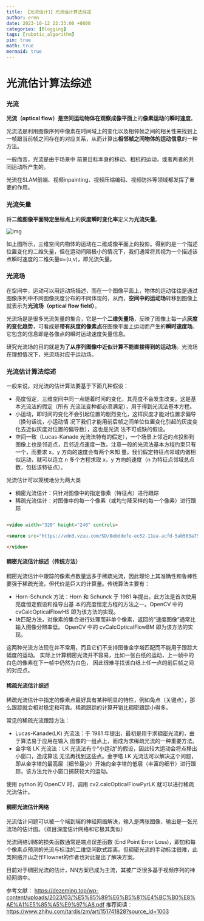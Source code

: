 ```yaml
---
title: 【光流估计1】光流估计算法综述
author: eren
date: 2023-10-12 22:33:00 +0800
categories: [Blogging]
tags: [robotic_algorithm]
pin: true
math: true
mermaid: true
---
```


# 光流估计算法综述

### 光流
  **光流（optical flow）是空间运动物体在观察成像平面**上的**像素运动**的**瞬时速度**。

 光流法是利用图像序列中像素在时间域上的变化以及相邻帧之间的相关性来找到上一帧跟当前帧之间存在的对应关系，从而计算出**相邻帧之间物体的运动信息**的一种方法。

一般而言，光流是由于场景中 前景目标本身的移动、相机的运动，或者两者的共同运动所产生的。

光流在SLAM前端、视频inpainting、视频压缩编码、视频防抖等领域都发挥了重要的作用。

### 光流矢量

将**二维图像平面特定坐标点**上的**灰度瞬时变化率**定义为**光流矢量**。

![img](https://github.com/Liber-coder/CV_Notes/raw/master/3D_Vision/.markdown.images/20180909205551998-1595427519843.png)

如上图所示，三维空间内物体的运动在二维成像平面上的投影。得到的是一个描述位置变化的二维矢量，但在运动间隔极小的情况下，我们通常将其视为一个描述该点瞬时速度的二维矢量u=(u,v)，即光流矢量。

### 光流场
 在空间中，运动可以用运动场描述，而在一个图像平面上，物体的运动往往是通过图像序列中不同图像灰度分布的不同体现的，从而，**空间中的运动场**转移到图像上就表示为**光流场（optical flow field）**。

 光流场是是很多光流矢量的集合，它是一个**二维矢量场**，反映了图像上每一点**灰度的变化趋势**，可看成是**带有灰度的像素点**在图像平面上运动而产生的**瞬时速度场**。它包含的信息即是各像点的瞬时运动速度矢量信息。

 研究光流场的目的就是**为了从序列图像中近似计算不能直接得到的运动场**。光流场在理想情况下，光流场对应于运动场。


### 光流估计算法综述
一般来说，对光流的估计算法要基于下面几种假设：

- 亮度恒定，三维空间中同一点随着时间的变化，其亮度不会发生改变。这是基本光流法的假定（所有 光流法变种都必须满足），用于得到光流法基本方程。
- 小运动，即时间的变化不会引起位置的剧烈变化，这样灰度才能对位置求偏导（换句话说，小运动情 况下我们才能用前后帧之间单位位置变化引起的灰度变化去近似灰度对位置的偏导数），这也是光流 法不可或缺的假设。
- 空间一致（Lucas-Kanade 光流法特有的假定），一个场景上邻近的点投影到图像上也是邻近点，且邻近点速度一致。注意一般的光流法基本方程约束只有一个，而要求 x，y 方向的速度会有两个未知 量。我们假定特征点邻域内做相似运动，就可以连立 n 多个方程求取 x，y 方向的速度（n 为特征点邻域总点数，包括该特征点）。

光流估计可以笼统地分为两大类
- 稠密光流估计：只针对图像中的指定像素（特征点）进行跟踪
- 稀疏光流估计：对图像中的每一个像素（或均匀降采样的每一个像素）进行跟踪

```HTML

<video width="320" height="240" controls>

<source src="https://vdn3.vzuu.com/SD/8ebddefe-ec52-11ea-acfd-5ab503a75443.mp4?disable_local_cache=1&bu=078babd7&c=avc.0.0&f=mp4&expiration=1697123908&auth_key=1697123908-0-0-ae6b0770292ed170bc267a2f8359efb7&v=tx&pu=078babd7" type="video/mp4">

</video>
```
#### 稠密光流估计综述（传统方法）
稠密光流估计中跟踪的像素点数量远多于稀疏光流，因此理论上其准确性和鲁棒性要强于稀疏光流，但代价是巨大的计算量。传统算法主要有：
- Horn-Schunck 方法：Horn 和 Schunck 于 1981 年提出。此方法是首次使用亮度恒定假设和推导出基 本的亮度恒定方程的方法之一。OpenCV 中的 cvCalcOpticalFlowHS 即为该方法的实现。 
- 块匹配方法，对像素的集合进行处理而非单个像素，返回的“速度图像”通常比输入图像分辨率低。 OpenCV 中的 cvCalcOpticalFlowBM 即为该方法的实现。

这两种光流方法现在并不常用，而且它们不支持图像金字塔匹配而不能用于跟踪大幅度的运动。 实际上计算稠密光流并不容易，比如一张白纸的运动，上一帧中的白色的像素在下一帧中仍然为白色， 因此很难寻找该白纸上任一点的前后帧之间的对应点。


#### 稀疏光流估计综述

稀疏光流估计中指定的像素点最好具有某种明显的特性，例如角点（关键点），那么跟踪就会相对稳定和可靠。稀疏跟踪的计算开销比稠密跟踪小得多。 

常见的稀疏光流跟踪方法： 
- Lucas-Kanade(LK) 光流法：于 1981 年提出，最初是用于求稠密光流的，由于算法易于应用在输入 图像的一组点上，而成为求稀疏光流的一种重要方法。 
- 金字塔 LK 光流法：LK 光流法有个“小运动”的假设，因此较大运动会将点移出小窗口，造成算法 无法再找到这些点。金字塔 LK 光流法可以解决这个问题，即从金字塔的最高层（细节最少）开始向金字塔的低层（丰富的细节）进行跟踪，该方法允许小窗口捕获较大的运动。

 使用 python 的 OpenCV 时，调用 cv2.calcOpticalFlowPyrLK 就可以进行稀疏光流估计。

#### 稠密光流估计网络
光流估计问题可以被一个端到端的神经网络解决，输入是两张图像，输出是一张光流场的估计图。（双目深度估计网络和它极其类似）

光流网络训练的损失函数通常是端点误差函数 (End Point Error Loss)，即加和每个像素点预测的光流与标注的二维空间欧式距离。但稠密光流的手动标注很难，此类网络开山之作Flownet的作者也对此提出了解决方案。

目前对于稠密光流的估计，NN方案已成为主流，其被广泛很多基于视频序列的神经网络中。


参考文献：
https://dezeming.top/wp-content/uploads/2023/03/%E5%85%89%E6%B5%81%E4%BC%B0%E8%AE%A1%E5%85%A5%E9%97%A8.pdf
推荐阅读：
https://www.zhihu.com/tardis/zm/art/151741828?source_id=1003
